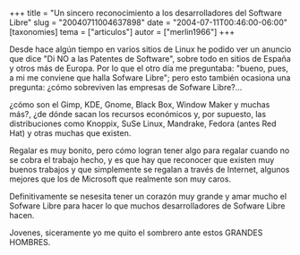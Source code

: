 +++
title = "Un sincero reconocimiento a los desarrolladores del Software Libre"
slug = "20040711004637898"
date = "2004-07-11T00:46:00-06:00"
[taxonomies]
tema = ["articulos"]
autor = ["merlin1966"]
+++

Desde hace algún tiempo en varios sitios de Linux he podido ver un
anuncio que dice &quot;Di NO a las Patentes de Software&quot;, sobre
todo en sitios de España y otros más de Europa. Por lo que el otro día
me preguntaba: &quot;bueno, pues, a mi me conviene que halla Sofware
Libre&quot;; pero esto también ocasiona una pregunta: ¿cómo sobreviven
las empresas de Sofware Libre?…

<!-- more -->
¿cómo son el Gimp, KDE, Gnome, Black Box, Window Maker y muchas más?,
¿de dónde sacan los recursos económicos y, por supuesto, las
distribuciones como Knoppix, SuSe Linux, Mandrake, Fedora (antes Red
Hat) y otras muchas que existen.

Regalar es muy bonito, pero cómo logran tener algo para regalar cuando
no se cobra el trabajo hecho, y es que hay que reconocer que existen muy
buenos trabajos y que simplemente se regalan a través de Internet,
algunos mejores que los de Microsoft que realmente son muy caros.

Definitivamente se nesesita tener un corazón muy grande y amar mucho el
Sofware Libre para hacer lo que muchos desarrolladores de Sofware Libre
hacen.

Jovenes, siceramente yo me quito el sombrero ante estos GRANDES HOMBRES.

